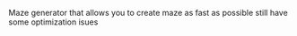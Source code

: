 Maze generator that allows you to create maze as fast as possible
still have some optimization isues
